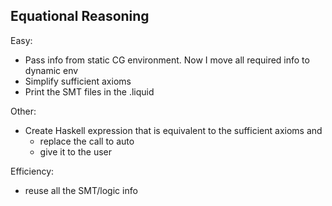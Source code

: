 Equational Reasoning 
--------------------

Easy: 
  - Pass info from static CG environment. Now I move all required info to dynamic env
  - Simplify sufficient axioms 
  - Print the SMT files in the .liquid

Other: 
  - Create Haskell expression that is equivalent to the sufficient axioms and 
      - replace the call to auto
      - give it to the user 

Efficiency: 
  - reuse all the SMT/logic info
